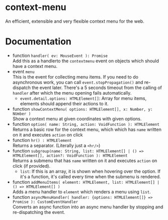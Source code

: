 # context-menu
An efficient, extensible and very flexible context menu for the web.
# Documentation
 - function `handler( ev: MouseEvent ): Promise`  
   Add this as a handlerto the `contextmenu` event on objects which should have a context menu.
 - event `menu`  
   This is the event for collecting menu items. If you need to do asynchronous work, you can 
   call `event.stopPropagation()` and re-dispatch the event later. There's a 5 seconds timeout from the calling
   of `handler` after which the menu opening fails automatically.  
    - `event.detail.options: HTMLElement[]`: Array for menu items, elements should append their actions to it.
 - function `showContextMenu( options: HTMLElement[], x: Number, y: NUmber )`  
   Show a context menu at given coordinates with given options.
 - function `option( name: String, action: VoidFunction ): HTMLElement`  
   Returns a basic row for the context menu, which which has `name` written on it and executes `action` on click
 - function `hr() : HTMLElement`  
   Returns a separator. (Literally just a `<hr/>`)
 - function `subgroup(name: String, list: HTMLElement[] | () => HTMLElement[], action?: VoidFunction ): HTMLElement`  
   Returns a submenu that has `name` written on it and executes `action` on click (if provided).
    - `list`: If this is an array, it is shown when hovering over the option. If it's a function, it's called every time
      when the submenu is rendered.
 - function `addMenuItems( element: HTMLElement, list: HTMLElement[] | () => HTMLElement[] )`  
   Adds a menu handler to `element` which renders a menu using `list`.
 - function `asyncMenuHandler( handler: {options: HTMLElement[]} => Promise ): CustomEventHandler`  
   Converts an async function into an async menu handler by stopping and re-dispatching the event.
